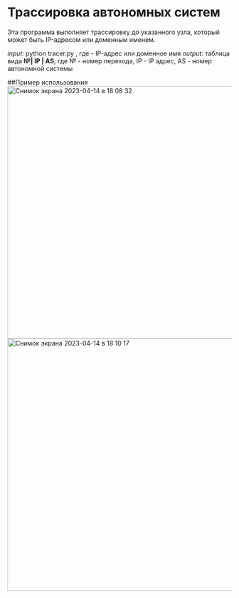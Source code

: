 # Трассировка автономных систем
Эта программа выполняет трассировку до указанного узла, который может быть IP-адресом или доменным именем. 

*input:* python tracer.py <target>, где <target> - IP-адрес или доменное имя
*output:* таблица вида **№| IP | AS**, где № - номер перехода, IP - IP адрес, AS - номер автономной системы

##Пример использования
<img width="568" alt="Снимок экрана 2023-04-14 в 18 08 32" src="https://user-images.githubusercontent.com/91218615/232052640-e7707e0f-820b-4528-acff-53d8f5263eb1.png">
<img width="568" alt="Снимок экрана 2023-04-14 в 18 10 17" src="https://user-images.githubusercontent.com/91218615/232052839-310b6cd4-86f1-482a-afbb-ff356fd98049.png">
